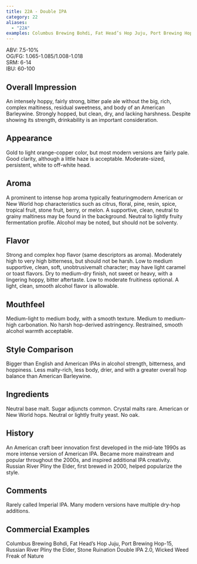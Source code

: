 ```yaml
---
title: 22A - Double IPA
category: 22
aliases: 
  - "22A"
examples: Columbus Brewing Bohdi, Fat Head’s Hop Juju, Port Brewing Hop-15, Russian River Pliny the Elder, Stone Ruination Double IPA 2.0, Wicked Weed Freak of Nature
---
```


ABV: 7.5-10%  
OG/FG: 1.065-1.085/1.008-1.018  
SRM: 6-14  
IBU: 60-100

## Overall Impression
An intensely hoppy, fairly strong, bitter pale ale without the big, rich, complex maltiness, residual sweetness, and body of an American Barleywine. Strongly hopped, but clean, dry, and lacking harshness. Despite showing its strength, drinkability is an important consideration.

## Appearance
Gold to light orange-copper color, but most modern versions are fairly pale. Good clarity, although a little haze is acceptable. Moderate-sized, persistent, white to off-white head.

## Aroma
A prominent to intense hop aroma typically featuringmodern American or New World hop characteristics such as citrus, floral, pine, resin, spice, tropical fruit, stone fruit, berry, or melon. A supportive, clean, neutral to grainy maltiness may be found in the background. Neutral to lightly fruity fermentation profile. Alcohol may be noted, but should not be solventy.

## Flavor
Strong and complex hop flavor (same descriptors as aroma). Moderately high to very high bitterness, but should not be harsh. Low to medium supportive, clean, soft, unobtrusivemalt character; may have light caramel or toast flavors. Dry to medium-dry finish, not sweet or heavy, with a lingering hoppy, bitter aftertaste. Low to moderate fruitiness optional. A light, clean, smooth alcohol flavor is allowable.

## Mouthfeel
Medium-light to medium body, with a smooth texture. Medium to medium-high carbonation. No harsh hop-derived astringency. Restrained, smooth alcohol warmth acceptable.

## Style Comparison
Bigger than English and American IPAs in alcohol strength, bitterness, and hoppiness. Less malty-rich, less body, drier, and with a greater overall hop balance than American Barleywine.

## Ingredients
Neutral base malt. Sugar adjuncts common. Crystal malts rare. American or New World hops. Neutral or lightly fruity yeast. No oak.

## History
An American craft beer innovation first developed in the mid-late 1990s as more intense version of American IPA. Became more mainstream and popular throughout the 2000s, and inspired additional IPA creativity. Russian River Pliny the Elder, first brewed in 2000, helped popularize the style.

## Comments
Rarely called Imperial IPA. Many modern versions have multiple dry-hop additions.

## Commercial Examples
Columbus Brewing Bohdi, Fat Head’s Hop Juju, Port Brewing Hop-15, Russian River Pliny the Elder, Stone Ruination Double IPA 2.0, Wicked Weed Freak of Nature






